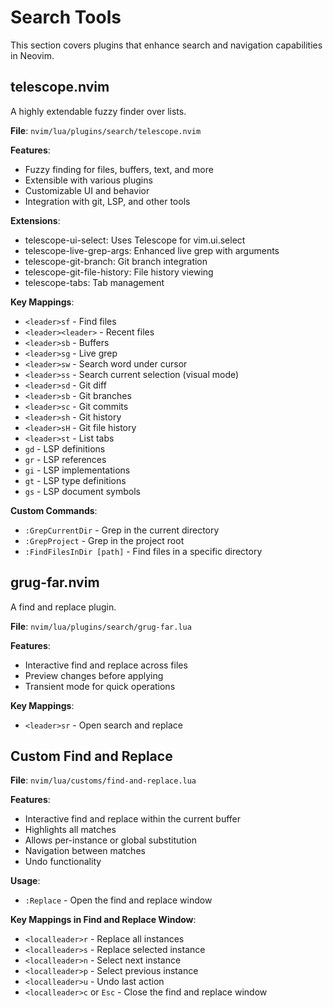 # Search Tools

This section covers plugins that enhance search and navigation capabilities in Neovim.

## telescope.nvim

A highly extendable fuzzy finder over lists.

**File**: `nvim/lua/plugins/search/telescope.nvim`

**Features**:
- Fuzzy finding for files, buffers, text, and more
- Extensible with various plugins
- Customizable UI and behavior
- Integration with git, LSP, and other tools

**Extensions**:
- telescope-ui-select: Uses Telescope for vim.ui.select
- telescope-live-grep-args: Enhanced live grep with arguments
- telescope-git-branch: Git branch integration
- telescope-git-file-history: File history viewing
- telescope-tabs: Tab management

**Key Mappings**:
- `<leader>sf` - Find files
- `<leader><leader>` - Recent files
- `<leader>sb` - Buffers
- `<leader>sg` - Live grep
- `<leader>sw` - Search word under cursor
- `<leader>ss` - Search current selection (visual mode)
- `<leader>sd` - Git diff
- `<leader>sb` - Git branches
- `<leader>sc` - Git commits
- `<leader>sh` - Git history
- `<leader>sH` - Git file history
- `<leader>st` - List tabs
- `gd` - LSP definitions
- `gr` - LSP references
- `gi` - LSP implementations
- `gt` - LSP type definitions
- `gs` - LSP document symbols

**Custom Commands**:
- `:GrepCurrentDir` - Grep in the current directory
- `:GrepProject` - Grep in the project root
- `:FindFilesInDir [path]` - Find files in a specific directory

## grug-far.nvim

A find and replace plugin.

**File**: `nvim/lua/plugins/search/grug-far.lua`

**Features**:
- Interactive find and replace across files
- Preview changes before applying
- Transient mode for quick operations

**Key Mappings**:
- `<leader>sr` - Open search and replace

## Custom Find and Replace

**File**: `nvim/lua/customs/find-and-replace.lua`

**Features**:
- Interactive find and replace within the current buffer
- Highlights all matches
- Allows per-instance or global substitution
- Navigation between matches
- Undo functionality

**Usage**:
- `:Replace` - Open the find and replace window

**Key Mappings in Find and Replace Window**:
- `<localleader>r` - Replace all instances
- `<localleader>s` - Replace selected instance
- `<localleader>n` - Select next instance
- `<localleader>p` - Select previous instance
- `<localleader>u` - Undo last action
- `<localleader>c` or `Esc` - Close the find and replace window
